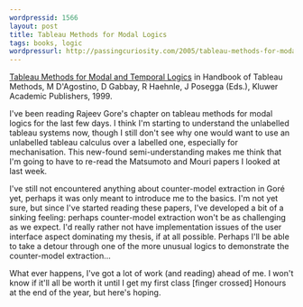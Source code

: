 ```yaml
---
wordpressid: 1566
layout: post
title: Tableau Methods for Modal Logics
tags: books, logic
wordpressurl: http://passingcuriosity.com/2005/tableau-methods-for-modal-logics/
---
```


[1]: ftp://arp.anu.edu.au/pub/techreports/1995/TR-ARP-15-95.ps.gz

[Tableau Methods for Modal and Temporal Logics][1] in Handbook of Tableau
Methods, M D'Agostino, D Gabbay, R Haehnle, J Posegga (Eds.), Kluwer Academic
Publishers, 1999.

I've been reading Rajeev Gore's chapter on tableau methods for modal logics
for the last few days. I think I'm starting to understand the unlabelled
tableau systems now, though I still don't see why one would want to use an
unlabelled tableau calculus over a labelled one, especially for mechanisation.
This new-found semi-understanding makes me think that I'm going to have to
re-read the Matsumoto and Mouri papers I looked at last week.

I've still not encountered anything about counter-model extraction in Goré
yet, perhaps it was only meant to introduce me to the basics. I'm not yet
sure, but since I've started reading these papers, I've developed a bit of a
sinking feeling: perhaps counter-model extraction won't be as challenging as
we expect. I'd really rather not have implementation issues of the user
interface aspect dominating my thesis, if at all possible. Perhaps I'll be
able to take a detour through one of the more unusual logics to demonstrate
the counter-model extraction...

What ever happens, I've got a lot of work (and reading) ahead of me. I won't
know if it'll all be worth it until I get my first class [finger crossed]
Honours at the end of the year, but here's hoping.
